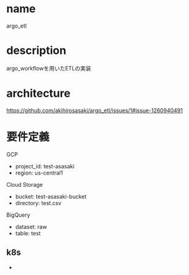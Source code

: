 # name
argo_etl

# description
argo_workflowを用いたETLの実装

# architecture
https://github.com/akihirosasaki/argo_etl/issues/1#issue-1260940491

# 要件定義
GCP
- project_id: test-asasaki
- region: us-central1

Cloud Storage
- bucket: test-asasaki-bucket
- directory: test.csv

BigQuery
- dataset: raw
- table: test

k8s
- 
- 